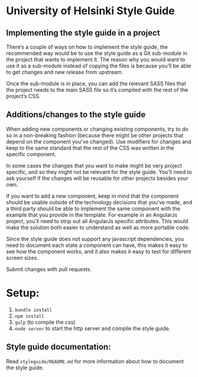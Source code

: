 University of Helsinki Style Guide
==================================

Implementing the style guide in a project
-----------------------------------------

There’s a couple of ways on how to implement the style guide, the recommended way would be to use the style guide as a Git sub-module in the project that wants to implement it. The reason why you would want to use it as a sub-module instead of copying the files is because you’ll be able to get changes and new release from upstream.

Once the sub-module is in place, you can add the relevant SASS files that the project needs to the main SASS file so it’s compiled with the rest of the project’s CSS.

Additions/changes to the style guide
------------------------------------

When adding new components or changing existing components, try to do so in a non-breaking fashion (because there might be other projects that depend on the component you’ve changed). Use modifiers for changes and keep to the same standard that the rest of the CSS was written in the specific component.

In some cases the changes that you want to make might be very project specific, and so they might not be relevant for the style guide. You’ll need to ask yourself if the changes will be reusable for other projects besides your own.

If you want to add a new component, keep in mind that the component should be usable outside of the technology decisions that you’ve made, and a third party should be able to implement the same component with the example that you provide in the template. For example in an AngularJs project, you’ll need to strip out all AngularJs specific attributes. This would make the solution both easier to understand as well as more portable code.

Since the style guide does not support any javascript dependencies, you need to document each state a component can have, this makes it easy to see how the component works, and it also makes it easy to test for different screen sizes.

Submit changes with pull requests.

Setup:
======

1. `bundle install`
2. `npm install`
3. `gulp` (to compile the css)
4. `node server` to start the http server and compile the style guide.

Style guide documentation:
---------------

Read `styleguide/README.md` for more information about how to document the style guide.

